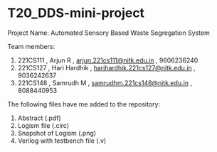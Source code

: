 # T20_DDS-mini-project

Project Name: 
 Automated Sensory Based Waste Segregation System


Team members:
1. 221CS111 ,   Arjun R ,       arjun.221cs111@nitk.edu.in ,         9606236240
2. 221CS127 ,   Hari Hardhik ,  harihardhik.221cs127@nitk.edu.in ,   9036242637
3. 221CS148 ,   Samrudh M ,     samrudhm.221cs148@nitk.edu.in ,      8088440953


The following files have me added to the repository:
1. Abstract (.pdf)
2. Logism file (.circ)
3. Snapshot of Logism (.png)
4. Verilog with testbench file (.v) 
